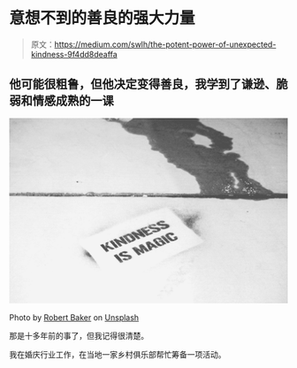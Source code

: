 # 意想不到的善良的强大力量

> 原文：<https://medium.com/swlh/the-potent-power-of-unexpected-kindness-9f4dd8deaffa>

## 他可能很粗鲁，但他决定变得善良，我学到了谦逊、脆弱和情感成熟的一课

![](img/9ada390dc12a19e17f4c43d47ce296c3.png)

Photo by [Robert Baker](https://unsplash.com/@vegasphotog?utm_source=medium&utm_medium=referral) on [Unsplash](https://unsplash.com?utm_source=medium&utm_medium=referral)

那是十多年前的事了，但我记得很清楚。

我在婚庆行业工作，在当地一家乡村俱乐部帮忙筹备一项活动。